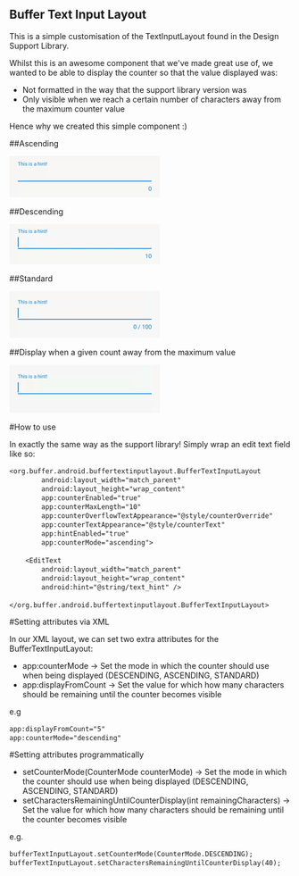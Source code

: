 Buffer Text Input Layout
-------------------------

This is a simple customisation of the TextInputLayout found in the Design Support Library.

Whilst this is an awesome component that we've made great use of, we wanted to be able to display
the counter so that the value displayed was:

- Not formatted in the way that the support library version was
- Only visible when we reach a certain number of characters away from the maximum counter value

Hence why we created this simple component :)

##Ascending

![Ascending](/art/ascending.gif)

##Descending

![Descending](/art/descending.gif)

##Standard

![Standard](/art/standard.gif)


##Display when a given count away from the maximum value

![Hidden](/art/hidden.gif)


#How to use

In exactly the same way as the support library! Simply wrap an edit text field like so:

    <org.buffer.android.buffertextinputlayout.BufferTextInputLayout
            android:layout_width="match_parent"
            android:layout_height="wrap_content"
            app:counterEnabled="true"
            app:counterMaxLength="10"
            app:counterOverflowTextAppearance="@style/counterOverride"
            app:counterTextAppearance="@style/counterText"
            app:hintEnabled="true"
            app:counterMode="ascending">

        <EditText
            android:layout_width="match_parent"
            android:layout_height="wrap_content"
            android:hint="@string/text_hint" />

    </org.buffer.android.buffertextinputlayout.BufferTextInputLayout>


#Setting attributes via XML

In our XML layout, we can set two extra attributes for the BufferTextInputLayout:

- app:counterMode -> Set the mode in which the counter should use when being displayed (DESCENDING, ASCENDING, STANDARD)
- app:displayFromCount -> Set the value for which how many characters should be remaining until the counter becomes visible

e.g

    app:displayFromCount="5"
    app:counterMode="descending"


#Setting attributes programmatically

- setCounterMode(CounterMode counterMode) -> Set the mode in which the counter should use when being displayed (DESCENDING, ASCENDING, STANDARD)
- setCharactersRemainingUntilCounterDisplay(int remainingCharacters) -> Set the value for which how many characters should be remaining until the counter becomes visible

e.g.

    bufferTextInputLayout.setCounterMode(CounterMode.DESCENDING);
    bufferTextInputLayout.setCharactersRemainingUntilCounterDisplay(40);